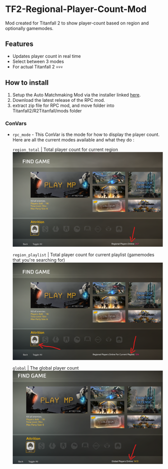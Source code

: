 # TF2-Regional-Player-Count-Mod
Mod created for Titanfall 2 to show player-count based on region and optionally gamemodes.

## Features
- Updates player count in real time
- Select between 3 modes
- For actual Titanfall 2 💀💀💀

## How to install
1. Setup the Auto Matchmaking Mod via the installer linked [here](https://github.com/TimeIsUnending/TF2-Auto-Matchmaking-Mod/releases/latest).
2. Download the latest release of the RPC mod.
3. extract zip file for RPC mod, and move folder into Titanfall2/R2Titanfall/mods folder

### ConVars

- `rpc_mode` - This ConVar is the mode for how to display the player count. Here are all the current modes available and what they do : 

    `region_total` | Total player count for current region
    ![RPC Region Total Example](/images/RPC_region_total_example.png)

    `region_playlist` | Total player count for current playlist (gamemodes that you're searching for)
    ![RPC Region Playlist Example](/images/RPC_region_playlist_example_1.png)

    `global` | The global player count
    ![RPC Global Example](/images/RPC_global_example.png)

